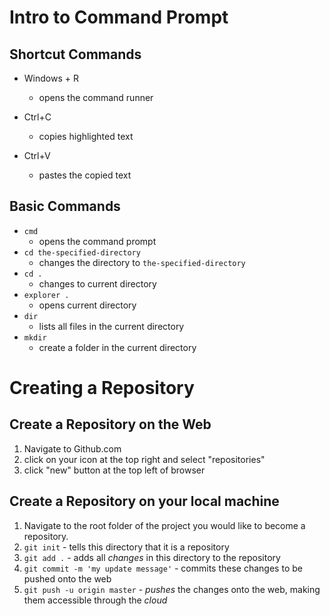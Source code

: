 # Intro to Command Prompt

## Shortcut Commands
* Windows + R 
	* opens the command runner

* Ctrl+C
	* copies highlighted text
* Ctrl+V
	* pastes the copied text   

## Basic Commands
* `cmd`
	* opens the command prompt 
* `cd the-specified-directory`
	* changes the directory to `the-specified-directory`
* `cd .`
	* changes to current directory
* `explorer .`
	* opens current directory 
* `dir`
 	* lists all files in the current directory
* `mkdir`
	* create a folder in the current directory  




# Creating a Repository
## Create a Repository on the Web
1. Navigate to Github.com
2. click on your icon at the top right and select "repositories"
3. click "new" button at the top left of browser



## Create a Repository on your local machine
1. Navigate to the root folder of the project you would like to become a repository.
2. `git init` - tells this directory that it is a repository
3. `git add .` - adds all _changes_ in this directory to the repository
4. `git commit -m 'my update message'` - commits these changes to be pushed onto the web
5. `git push -u origin master` - _pushes_ the changes onto the web, making them accessible through the _cloud_
